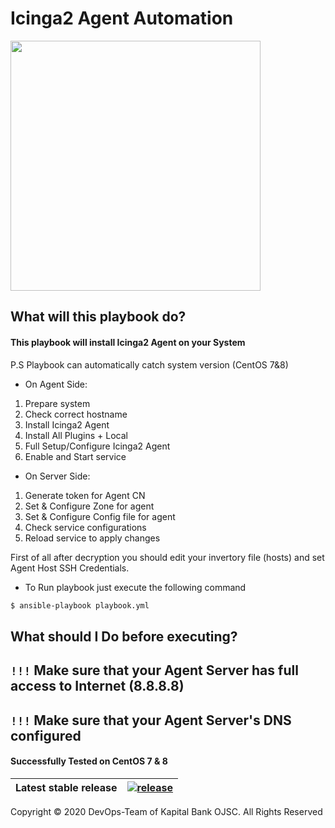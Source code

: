 # Icinga2 Agent Automation
<img src="https://www.redhat.com/cms/managed-files/Logotype_RH_AnsibleAutomation_RGB_Black_2.png" width="400">

## What will this playbook do?
#### This playbook will install Icinga2 Agent on your System
P.S Playbook can automatically catch system version (CentOS 7&8)

- On Agent Side:
1. Prepare system
2. Check correct hostname
3. Install Icinga2 Agent
4. Install All Plugins + Local
5. Full Setup/Configure Icinga2 Agent
6. Enable and Start service
- On Server Side:
1. Generate token for Agent CN
2. Set & Configure Zone for agent
3. Set & Configure Config file for agent
4. Check service configurations
5. Reload service to apply changes

First of all after decryption you should edit your invertory file (hosts) and set Agent Host SSH Credentials.
- To Run playbook just execute the following command
```bash
$ ansible-playbook playbook.yml
```

## What should I Do before executing?
## `!!!` Make sure that your Agent Server has full access to Internet (8.8.8.8)
## `!!!` Make sure that your Agent Server's DNS configured
#### Successfully Tested on CentOS 7 & 8

| Latest stable release | [![release](https://img.shields.io/badge/release-latest-green.svg)]() |
|---|---|

Copyright &copy; 2020 DevOps-Team of Kapital Bank OJSC. All Rights Reserved
